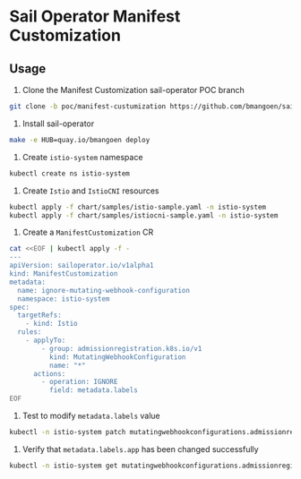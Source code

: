 # Sail Operator Manifest Customization

## Usage

1. Clone the Manifest Customization sail-operator POC branch
```bash
git clone -b poc/manifest-custumization https://github.com/bmangoen/sail-operator.git
```

1. Install sail-operator
```bash
make -e HUB=quay.io/bmangoen deploy
```

1. Create `istio-system` namespace
```bash
kubectl create ns istio-system
```

1. Create `Istio` and `IstioCNI` resources
```bash
kubectl apply -f chart/samples/istio-sample.yaml -n istio-system
kubectl apply -f chart/samples/istiocni-sample.yaml -n istio-system
```

1. Create a `ManifestCustomization` CR
```bash
cat <<EOF | kubectl apply -f -
---
apiVersion: sailoperator.io/v1alpha1
kind: ManifestCustomization
metadata:
  name: ignore-mutating-webhook-configuration
  namespace: istio-system
spec:
  targetRefs:
    - kind: Istio
  rules:
    - applyTo:
        - group: admissionregistration.k8s.io/v1
          kind: MutatingWebhookConfiguration
          name: "*"
      actions:
        - operation: IGNORE
          field: metadata.labels
EOF
```

1. Test to modify `metadata.labels` value
```bash
kubectl -n istio-system patch mutatingwebhookconfigurations.admissionregistration.k8s.io istio-sidecar-injector --patch '{"metadata": {"labels": {"app": "sidecar-injector-test"}}}'
```

1. Verify that `metadata.labels.app` has been changed successfully
```bash
kubectl -n istio-system get mutatingwebhookconfigurations.admissionregistration.k8s.io istio-sidecar-injector -oyaml
```